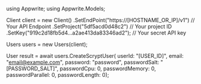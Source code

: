 using Appwrite;
using Appwrite.Models;

Client client = new Client()
    .SetEndPoint("https://[HOSTNAME_OR_IP]/v1") // Your API Endpoint
    .SetProject("5df5acd0d48c2") // Your project ID
    .SetKey("919c2d18fb5d4...a2ae413da83346ad2"); // Your secret API key

Users users = new Users(client);

User result = await users.CreateScryptUser(
    userId: "[USER_ID]",
    email: "email@example.com",
    password: "password",
    passwordSalt: "[PASSWORD_SALT]",
    passwordCpu: 0,
    passwordMemory: 0,
    passwordParallel: 0,
    passwordLength: 0);